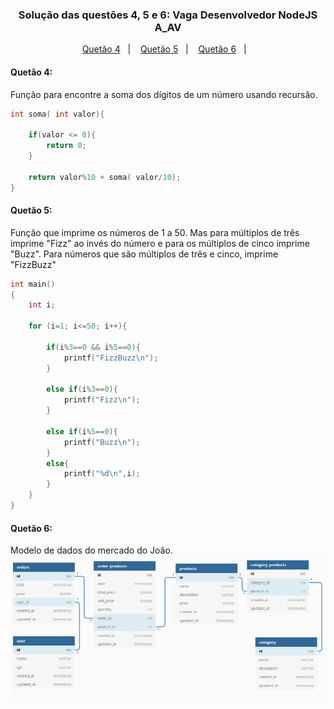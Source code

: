 <h3 align="center">
 Solução das questões 4, 5 e 6: Vaga Desenvolvedor NodeJS A_AV
</h3>

<p align="center">
  <a href="#Quetão-4">Quetão 4</a>&nbsp;&nbsp;&nbsp;|&nbsp;&nbsp;&nbsp;
  <a href="#Quetão-5">Quetão 5</a>&nbsp;&nbsp;&nbsp;|&nbsp;&nbsp;&nbsp;
  <a href="#Quetão-6">Quetão 6</a>&nbsp;&nbsp;&nbsp;|&nbsp;&nbsp;&nbsp;
</p>


####  Quetão 4:
 Função para encontre a soma dos dígitos de um número usando recursão.

```C
int soma( int valor){
    
    if(valor <= 0){
        return 0;
    }
    
    return valor%10 + soma( valor/10);
}

```

####  Quetão 5: 
Função que imprime os números de 1 a 50. Mas para múltiplos de três imprime "Fizz" ao invés do número e para os múltiplos de cinco imprime "Buzz". Para números que são múltiplos de três e cinco, imprime "FizzBuzz"


```C
int main()
{
    int i;

    for (i=1; i<=50; i++){
        
        if(i%3==0 && i%5==0){
            printf("FizzBuzz\n");
        }
        
        else if(i%3==0){
            printf("Fizz\n");
        }
        
        else if(i%5==0){
            printf("Buzz\n");
        }
        else{
            printf("%d\n",i);
        }
    }
}


```



####  Quetão 6: 
Modelo de dados do mercado do João.
<img alt="modelo_dados_mercado_joao" src="modelo_dados_mercado_joao.png" />
